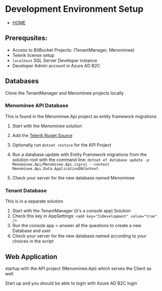 ﻿# Development Environment Setup

- [HOME](ReadMe.md)

## Prerequsites:
- Access to BitBucket Projects: (TenantManager, Menominee)
- Telerik license setup
- `localhost` SQL Server Developer instance
- Developer Admin account in Azure AD B2C
## Databases
Clone the TenantManager and Menominee projects locally
### Menominee API Database
This is found in the Menominee.Api project as entity framework migrations

1. Start with the Menominee solution

2. Add the [Telerik Nuget Source](https://docs.telerik.com/blazor-ui/installation/nuget)
3. Optionally run `dotnet restore` for the API Project
4. Run a database update with Entity Framework migrations from the solution root with the command line: `dotnet ef database update -p Menominee.Api/Menominee.Api.csproj
   --context Menominee.Api.Data.ApplicationDbContext`
5. Check your server for the new database named Menominee

### Tenant Database
This is in a separate solution

1. Start with the TenantManager (it's a console app) Solution
2. Check this key in AppSettings: `<add key="IsDevelopment" value="true" />`
3. Run the console app > answer all the questions to create a new Database and user
4. Check your server for the new database named according to your choices in the script

## Web Application
startup with the API project (Menominee.Api) which serves the Client as well 

Start up and you should be able to login with Azure AD B2C login 